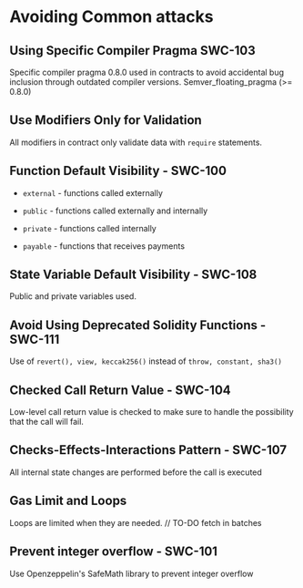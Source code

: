 # Avoiding Common attacks

## Using Specific Compiler Pragma SWC-103
Specific compiler pragma 0.8.0 used in contracts to avoid accidental bug inclusion through outdated compiler versions. Semver_floating_pragma (>= 0.8.0)

## Use Modifiers Only for Validation
All modifiers in contract only validate data with `require` statements.

## Function Default Visibility - SWC-100
* `external` - functions called externally
* `public` - functions called externally and internally
* `private` - functions called internally

* `payable` - functions that receives payments

## State Variable Default Visibility - SWC-108
Public and private variables used.

## Avoid Using Deprecated Solidity Functions - SWC-111
Use of `revert(), view, keccak256()` instead of `throw, constant, sha3()`
## Checked Call Return Value  - SWC-104
Low-level call return value is checked to make sure to handle the possibility that the call will fail.

## Checks-Effects-Interactions Pattern - SWC-107
All internal state changes are performed before the call is executed

## Gas Limit and Loops
Loops are limited when they are needed. // TO-DO fetch in batches
## Prevent integer overflow - SWC-101
Use Openzeppelin's SafeMath library to prevent integer overflow 